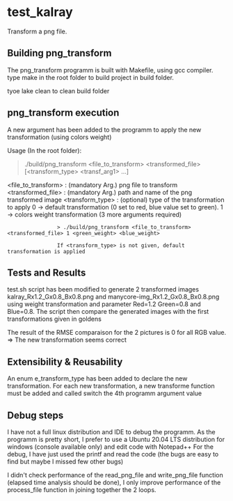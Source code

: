 # test_kalray
Transform a png file.

## Building png_transform

The png_transform programm is built with Makefile, using gcc compiler.
type make in the root folder to build project in build folder.

tyoe lake clean to clean build folder

## png_transform execution

A new argument has been added to the programm to apply the new transformation (using colors weight)

Usage (In the root folder): 
> ./build/png_transform <file_to_transform> <transformed_file> [<transform_type> <transf_arg1> ...] 

<file_to_transform> : (mandatory Arg.) png file to transform
<transformed_file> : (mandatory Arg.) path and name of the png transformed image
<transform_type> : (optional) type of the transformation to apply
					0 -> default transformation (0 set to red, blue value set to green). 
					1 -> colors weight transformation (3 more arguments required)
					
					> ./build/png_transform <file_to_transform> <transformed_file> 1 <green_weight> <blue_weight>
					
					If <transform_type> is not given, default transformation is applied
					
## Tests and Results 

test.sh script has been modified to generate 2 transformed images kalray_Rx1.2_Gx0.8_Bx0.8.png and manycore-img_Rx1.2_Gx0.8_Bx0.8.png
using weight transformation and parameter Red=1.2 Green=0.8 and Blue=0.8.
The script then compare the generated images with the first transformations given in goldens

The result of the RMSE comparaison for the 2 pictures is 0 for all RGB value.
=> The new transformation seems correct

## Extensibility & Reusability

An enum e_transform_type has been added to declare the new transformation. 
For each new transformation, a new transforme function must be added and called switch the 4th programm argument value

## Debug steps

I have not a full linux distribution and IDE to debug the programm.
As the programm is pretty short, I prefer to use a Ubuntu 20.04 LTS distribution for windows (console available only)
and edit code with Notepad++
For the debug, I have just used the printf and read the code (the bugs are easy to find but maybe I missed few other bugs)

I didn't check performance of the read_png_file and write_png_file function (elapsed time analysis should be done),
I only improve performance of the process_file function in joining together the 2 loops.






 

